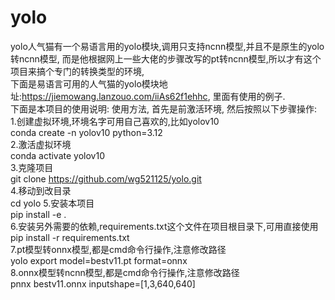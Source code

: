 # yolo
yolo人气猫有一个易语言用的yolo模块,调用只支持ncnn模型,并且不是原生的yolo转ncnn模型, 
而是他根据网上一些大佬的步骤改写的pt转ncnn模型,所以才有这个项目来搞个专门的转换类型的环境,  
下面是易语言可用的人气猫的yolo模块地址:https://jiemowang.lanzouo.com/iiAs62f1ehhc, 里面有使用的例子.     
下面是本项目的使用说明: 
使用方法, 首先是前激活环境, 然后按照以下步骤操作:   
1.创建虚拟环境,环境名字可用自己喜欢的,比如yolov10    
conda create -n yolov10 python=3.12  
2.激活虚拟环境  
conda activate yolov10  
3.克隆项目  
git clone  https://github.com/wg521125/yolo.git     
4.移动到改目录  
cd yolo 
5.安装本项目    
pip install -e .    
6.安装另外需要的依赖,requirements.txt这个文件在项目根目录下,可用直接使用    
pip install -r requirements.txt  
7.pt模型转onnx模型,都是cmd命令行操作,注意修改路径   
yolo export model=bestv11.pt format=onnx    
8.onnx模型转ncnn模型,都是cmd命令行操作,注意修改路径  
pnnx bestv11.onnx  inputshape=[1,3,640,640] 
